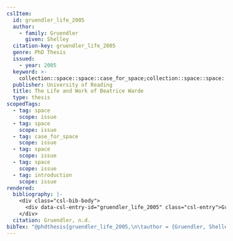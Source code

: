 ```yaml
---
cslItem:
  id: gruendler_life_2005
  author:
    - family: Gruendler
      given: Shelley
  citation-key: gruendler_life_2005
  genre: PhD Thesis
  issued:
    - year: 2005
  keyword: >-
    collection::space::space::case_for_space;collection::space::space::introduction
  publisher: University of Reading
  title: The Life and Work of Beatrice Warde
  type: thesis
scopedTags:
  - tag: space
    scope: issue
  - tag: space
    scope: issue
  - tag: case_for_space
    scope: issue
  - tag: space
    scope: issue
  - tag: space
    scope: issue
  - tag: introduction
    scope: issue
rendered:
  bibliography: |-
    <div class="csl-bib-body">
      <div data-csl-entry-id="gruendler_life_2005" class="csl-entry">Gruendler, S. n.d.. <i>The Life and Work of Beatrice Warde</i> [PhD Thesis]. University of Reading.</div>
    </div>
  citation: Gruendler, n.d.
bibTex: "@phdthesis{gruendler_life_2005,\n\tauthor = {Gruendler, Shelley},\n\tschool = {University of Reading},\n\ttitle = {The {Life} and {Work} of {Beatrice} {Warde}},\n}\n\n"
---
```

